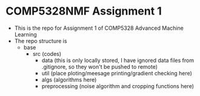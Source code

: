 # COMP5328NMF Assignment 1

- This is the repo for Assignment 1 of COMP5328 Advanced Machine Learning
- The repo structure is
    - base
        - src (codes)
            - data (this is only locally stored, I have ignored data files from .gitignore, so they won't be pushed to remote)
            - util (place ploting/meesage printing/gradient checking here)
            - algs (algorithms here)
            - preprocessing (noise algorithm and cropping functions here)
